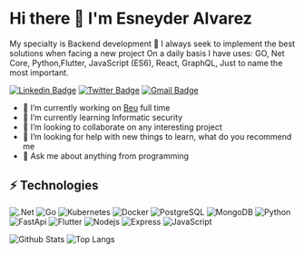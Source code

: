 # Hi there 👋 I'm Esneyder Alvarez

My specialty is Backend development 🚀
I always seek to implement the best solutions when facing a new project 
On a daily basis I have uses: GO, Net Core, Python,Flutter, JavaScript (ES6),
React, GraphQL, Just to name the most important.

[![Linkedin Badge](https://img.shields.io/badge/-linkedin-blue?style=for-the-badge&logo=Linkedin&logoColor=white&link=https://www.linkedin.com/in/esneyder/)](https://www.linkedin.com/in/esneyder/)
 [![Twitter Badge](https://img.shields.io/badge/-twitter-%230077B5?style=for-the-badge&logo=Twitter&logoColor=white&link=https://twitter.com/IngRengifo)](https://twitter.com/EdwinEsneyder)
[![Gmail Badge](https://img.shields.io/badge/-gmail-c14438?style=for-the-badge&logo=Gmail&logoColor=white&link=mailto:edesalla17@gmail.com)](mailto:edesalla17@gmail.com)

- 🔭 I’m currently working on [Beu](https://beu.is/) full time
- 🌱 I’m currently learning Informatic security
- 👯 I’m looking to collaborate on  any interesting project
- 🤔 I’m looking for help with new things to learn, what do you recommend me
- 💬 Ask me about anything from programming
 
## ⚡ Technologies
![.Net](https://img.shields.io/badge/.NET-512BD4?style=flat-square&logo=dotnet&logoColor=white)
![Go](https://img.shields.io/badge/Golang-4B275F?style=flat-square&logo=go)
![Kubernetes](https://img.shields.io/badge/kubernetes-326ce5.svg?&style=flat-square&logo=kubernetes&logoColor=white)
![Docker](https://img.shields.io/badge/Docker-2CA5E0?style=flat-square&logo=docker&logoColor=white)
![PostgreSQL](https://img.shields.io/badge/-PostgreSQL-336791?style=flat-square&logo=postgresql)
![MongoDB](https://img.shields.io/badge/-MongoDB-black?style=flat-square&logo=mongodb)
![Python](https://img.shields.io/badge/Python-3776AB?style=flat-square&logo=python&logoColor=white)
![FastApi](https://img.shields.io/badge/fastapi-109989?style=flat-square&logo=FASTAPI&logoColor=white)
![Flutter](https://img.shields.io/badge/Flutter-4B275F?style=flat-square&logo=flutter)
![Nodejs](https://img.shields.io/badge/-Nodejs-black?style=flat-square&logo=Node.js)
![Express](https://img.shields.io/badge/-Express-black?style=flat-square&logo=express)
![JavaScript](https://img.shields.io/badge/-JavaScript-black?style=flat-square&logo=javascript)


![Github Stats](https://github-readme-stats.vercel.app/api?username=esneyder&count_private=true&show_icons=true&include_all_commits=true&theme=tokyonight&icon_color=2234AE&text_color=D3D3D3&hide_border=true)
![Top Langs](https://github-readme-stats.vercel.app/api/top-langs/?username=esneyder&include_all_commits=true&count_private=true&show_icons=true&hide=TeX&layout=compact&theme=tokyonight&text_color=D3D3D3&hide_border=true)

